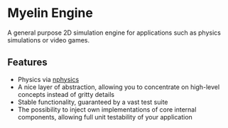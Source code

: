# Myelin Engine

A general purpose 2D simulation engine for applications such as physics simulations or video games.

## Features

- Physics via [nphysics](https://github.com/rustsim/nphysics/)
- A nice layer of abstraction, allowing you to concentrate on high-level concepts instead of gritty details
- Stable functionality, guaranteed by a vast test suite
- The possibility to inject own implementations of core internal components, allowing full unit testability of your application
